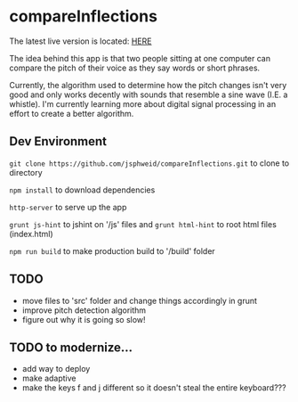 # compareInflections

The latest live version is located: [HERE](https://www.josephweidinger.com/compareInflections/)

The idea behind this app is that two people sitting at one computer can compare the pitch of their voice as they say words or short phrases.

Currently, the algorithm used to determine how the pitch changes isn't very good and only works decently with sounds that resemble a sine wave (I.E. a whistle). I'm currently learning more about digital signal processing in an effort to create a better algorithm.

## Dev Environment

`git clone https://github.com/jsphweid/compareInflections.git` to clone to directory

`npm install` to download dependencies

`http-server` to serve up the app

`grunt js-hint` to jshint on '/js' files and `grunt html-hint` to root html files (index.html)

`npm run build` to make production build to '/build' folder

## TODO
- move files to 'src' folder and change things accordingly in grunt
- improve pitch detection algorithm
- figure out why it is going so slow!

## TODO to modernize...
- add way to deploy
- make adaptive
- make the keys f and j different so it doesn't steal the entire keyboard???

